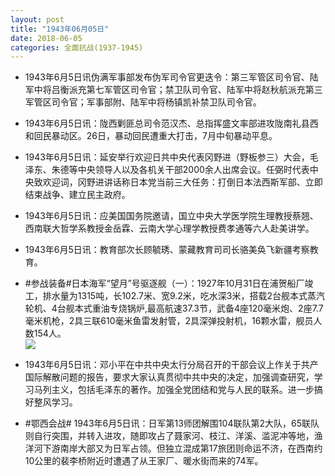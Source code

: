 ```yaml
---
layout: post
title: "1943年06月05日"
date: 2018-06-05
categories: 全面抗战(1937-1945)
---
```


<meta name="referrer" content="no-referrer" />

- 1943年6月5日讯伪满军事部发布伪军司令官更迭令：第三军管区司令官、陆军中将吕衡派充第七军管区司令官；禁卫队司令官、陆军中将赵秋航派充第三军管区司令官；军事部附、陆军中将杨镇凯补禁卫队司令官。 

- 1943年6月5日讯：陇西剿匪总司令范汉杰、总指挥盛文率部进攻陇南礼县西和回民暴动区。26日，暴动回民遭重大打击，7月中旬暴动平息。 

- 1943年6月5日讯：延安举行欢迎日共中央代表冈野进（野板参三）大会，毛泽东、朱德等中央领导人以及各机关干部2000余人出席会议。任弼时代表中央致欢迎词，冈野进讲话称日本党当前三大任务：打倒日本法西斯军部、立即结束战争、建立民主政府。 

- 1943年6月5日讯：应美国国务院邀请，国立中央大学医学院生理教授蔡翘、西南联大哲学系教授金岳霖、云南大学心理学教授费孝通等六人赴美讲学。 

- 1943年6月5日讯：教育部次长顾毓琇、蒙藏教育司司长骆美奂飞新疆考察教育。 

- #参战装备#日本海军“望月”号驱逐舰（一）：1927年10月31日在浦贺船厂竣工，排水量为1315吨，长102.7米、宽9.2米，吃水深3米，搭载2台舰本式蒸汽轮机、4台舰本式重油专烧锅炉,最高航速37.3节，武备4座120毫米炮、2座7.7毫米机枪，2具三联610毫米鱼雷发射管，2具深弹投射机，16颗水雷，舰员人数154人。 <br/><img src="https://wx4.sinaimg.cn/large/aca367d8ly1fs02n59tiaj21hc0r278o.jpg" />

- 1943年6月5日讯：邓小平在中共中央太行分局召开的干部会议上作关于共产国际解散问题的报告，要求大家认真贯彻中共中央的决定，加强调查研究，学习马列主义，包括毛泽东的著作。加强全党团结和党与人民的联系。进一步搞好整风学习。 

- #鄂西会战# 1943年6月5日讯：日军第13师团解围104联队第2大队，65联队则自行突围，并转入进攻，随即攻占了聂家河、枝江、洋溪、滥泥冲等地，渔洋河下游南岸大部又为日军占领。但独立混成第17旅团则命运不济，在西南约10公里的裴李桥附近时遭遇了从王家厂、暖水街而来的74军。 

